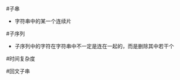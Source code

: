 <!--
 * @LastEditors  : zcc
 * @Date: 2020-01-08 20:03:15
 * @Description: 名词说明
 -->
#子串 
  - 字符串中的某一个连续片

#子序列
  - 子序列中的字符在字符串中不一定是连在一起的，而是删除其中若干个

#时间复杂度

#回文子串 
